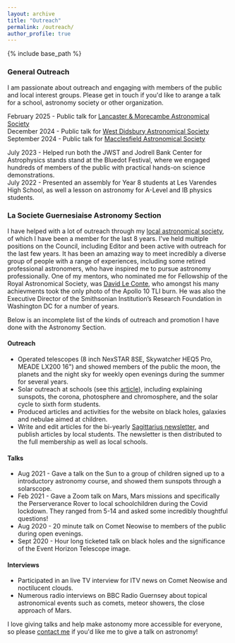 ```yaml
---
layout: archive
title: "Outreach"
permalink: /outreach/
author_profile: true
---
```


{% include base_path %}

<h3>General Outreach</h3>

I am passionate about outreach and engaging with members of the public and local interest groups. Please get in touch if you'd like to arange a talk for a school, astronomy society or other organization. 

February 2025 - Public talk for [Lancaster & Morecambe Astronomical Society](https://lamasastro.wixsite.com/lamas)  
December 2024 - Public talk for [West Didsbury Astronomical Society](https://wp2019.wdas2.com/wp2019/)  
September 2024 - Public talk for [Macclesfield Astronomical Society](https://maccastrosoc.com/)  

July 2023 - Helped run both the JWST and Jodrell Bank Center for Astrophysics stands stand at the Bluedot Festival, where we engaged hundreds of members of the public with practical hands-on science demonstrations.  
July 2022 - Presented an assembly for Year 8 students at Les Varendes High School, as well a lesson on astronomy for A-Level and IB physics students.   

<h3>La Societe Guernesiaise Astronomy Section</h3>


I have helped with a lot of outreach through my [local astronomical society](http://www.astronomy.org.gg/), of which I have been a member for the last 8 years. I've held multiple positions on the Council, including Editor and been active with outreach for the last few years.
It has been an amazing way to meet incredibly a diverse group of people with a range of experiences, including some retired professional astronomers, who have inspired me to pursue astronomy professionally. One of my mentors, who nominated me for Fellowship of the Royal Astronomical Society, was [David Le Conte](https://www.astronomy.org.gg/more/articles/dleconte-obituary), who amongst his many achievments took the only photo of the Apollo 10 TLI burn. He was also the Executive Director of the Smithsonian Institution’s Research Foundation in Washington DC for a number of years.

Below is an incomplete list of the kinds of outreach and promotion I have done with the Astronomy Section. 

#### Outreach

* Operated telescopes (8 inch NexSTAR 8SE, Skywatcher HEQ5 Pro, MEADE LX200 16") and showed members of the public the moon, the planets and the night sky for weekly open evenings during the summer for several years.
* Solar outreach at schools (see this [article](https://guernseypress.com/news/2020/07/10/out-in-the-sun-all-in-the-name-of-science/)), including explaining sunspots, the corona, photosphere and chromosphere, and the solar cycle to sixth form students.
* Produced articles and activities for the website on black holes, galaxies and nebulae aimed at children.
* Write and edit articles for the bi-yearly [Sagittarius newsletter](http://www.astronomy.org.gg/more/newsletters), and publish articles by local students. The newsletter is then distributed to the full membership as well as local schools.


#### Talks

* Aug 2021 - Gave a talk on the Sun to a group of children signed up to a introductory astronomy course, and showed them sunspots through a solarscope.
* Feb 2021 - Gave a Zoom talk on Mars, Mars missions and specifically the Perserverance Rover to local schoolchildren during the Covid lockdown. They ranged from 5-14 and asked some incredibly thoughtful questions! 
* Aug 2020 - 20 minute talk on Comet Neowise to members of the public during open evenings.
* Sept 2020 - Hour long ticketed talk on black holes and the significance of the Event Horizon Telescope image.


#### Interviews

* Participated in an live TV interview for ITV news on Comet Neowise and noctilucent clouds.
* Numerous radio interviews on BBC Radio Guernsey about topical astronomical events such as comets, meteor showers, the close approach of Mars.

I love giving talks and help make astonomy more accessible for everyone, so please [contact me](mailto://tharvey303@gmail.com) if you'd like me to give a talk on astronomy!

